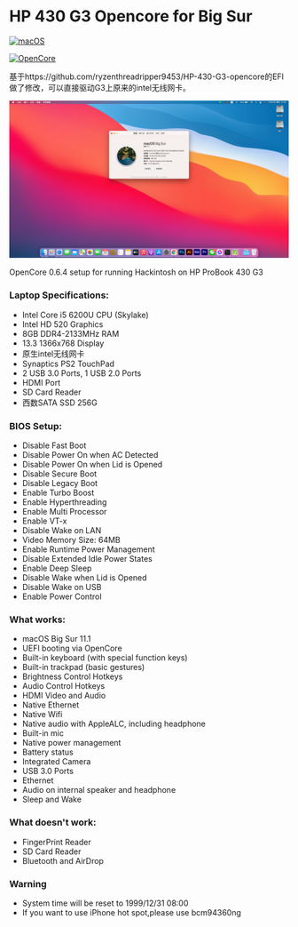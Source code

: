 # HP 430 G3 Opencore for Big Sur

[![macOS](https://img.shields.io/badge/macOS-11.1-orange)](https://www.apple.com/macos/big-sur/)

[![OpenCore](https://img.shields.io/badge/OpenCore-0.6.4-9cf)](https://dortania.github.io/OpenCore-Install-Guide/)

基于https://github.com/ryzenthreadripper9453/HP-430-G3-opencore的EFI做了修改，可以直接驱动G3上原来的intel无线网卡。



![](hackintosh_laptop.png)

OpenCore 0.6.4 setup for running Hackintosh on HP ProBook 430 G3

### Laptop Specifications:
- Intel Core i5 6200U CPU (Skylake)
- Intel HD 520 Graphics
- 8GB DDR4-2133MHz RAM
- 13.3 1366x768 Display
- 原生intel无线网卡
- Synaptics PS2 TouchPad
- 2 USB 3.0 Ports, 1 USB 2.0 Ports
- HDMI Port
- SD Card Reader
- 西数SATA SSD 256G

### BIOS Setup:
- Disable Fast Boot
- Disable Power On when AC Detected
- Disable Power On when Lid is Opened
- Disable Secure Boot
- Disable Legacy Boot
- Enable Turbo Boost
- Enable Hyperthreading
- Enable Multi Processor
- Enable VT-x
- Disable Wake on LAN
- Video Memory Size: 64MB
- Enable Runtime Power Management
- Disable Extended Idle Power States
- Enable Deep Sleep
- Disable Wake when Lid is Opened
- Disable Wake on USB
- Enable Power Control

### What works:
- macOS Big Sur 11.1
- UEFI booting via OpenCore
- Built-in keyboard (with special function keys)
- Built-in trackpad (basic gestures)
- Brightness Control Hotkeys
- Audio Control Hotkeys
- HDMI Video and Audio
- Native Ethernet
- Native Wifi
- Native audio with AppleALC, including headphone
- Built-in mic
- Native power management
- Battery status
- Integrated Camera
- USB 3.0 Ports
- Ethernet
- Audio on internal speaker and headphone
- Sleep and Wake

### What doesn't work:
- FingerPrint Reader
- SD Card Reader
- Bluetooth and AirDrop

### Warning
- System time will be reset to 1999/12/31 08:00
- If you want to use iPhone hot spot,please use bcm94360ng
